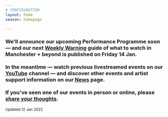 ```yaml
---
# CONFIGURATION
layout: home
season: homepage

---
```

### We'll announce our upcoming Performance Programme soon — and our next <a href="http://wordofwarning.posthaven.com" target="_blank">Weekly Warning</a> guide of what to watch in Manchester + beyond is published on Friday 14 Jan.<br><br>In the meantime — watch previous livestreamed events on our <a href="http://bit.ly/YTwarnmcr" target="_blank">YouTube</a> channel — and discover other events and artist support information on our [News](/news) page.<br><br>If you've seen one of our events in person or online, please <a href="http://bit.ly/warnmcrfeedback" target="_blank">share your thoughts</a>.         
<small>Updated 12 Jan 2022</small>
